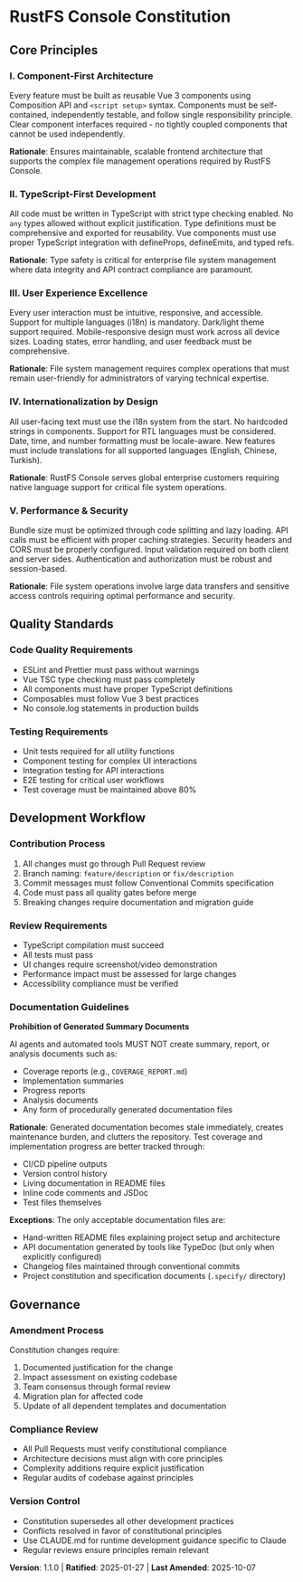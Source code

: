 <!--
Sync Impact Report:
Version change: 1.0.0 → 1.1.0
Modified sections:
- Development Workflow: Added "Documentation Guidelines" subsection
Added principles/rules:
- Prohibition of auto-generated summary/report documents
Templates requiring updates:
- ✅ .specify/templates/plan-template.md (reviewed, no changes needed)
- ✅ .specify/templates/spec-template.md (reviewed, no changes needed)
- ✅ .specify/templates/tasks-template.md (not changed, guideline applies to all outputs)
Follow-up TODOs: None
-->

# RustFS Console Constitution

## Core Principles

### I. Component-First Architecture

Every feature must be built as reusable Vue 3 components using Composition API and `<script setup>` syntax. Components must be self-contained, independently testable, and follow single responsibility principle. Clear component interfaces required - no tightly coupled components that cannot be used independently.

**Rationale**: Ensures maintainable, scalable frontend architecture that supports the complex file management operations required by RustFS Console.

### II. TypeScript-First Development

All code must be written in TypeScript with strict type checking enabled. No `any` types allowed without explicit justification. Type definitions must be comprehensive and exported for reusability. Vue components must use proper TypeScript integration with defineProps, defineEmits, and typed refs.

**Rationale**: Type safety is critical for enterprise file system management where data integrity and API contract compliance are paramount.

### III. User Experience Excellence

Every user interaction must be intuitive, responsive, and accessible. Support for multiple languages (i18n) is mandatory. Dark/light theme support required. Mobile-responsive design must work across all device sizes. Loading states, error handling, and user feedback must be comprehensive.

**Rationale**: File system management requires complex operations that must remain user-friendly for administrators of varying technical expertise.

### IV. Internationalization by Design

All user-facing text must use the i18n system from the start. No hardcoded strings in components. Support for RTL languages must be considered. Date, time, and number formatting must be locale-aware. New features must include translations for all supported languages (English, Chinese, Turkish).

**Rationale**: RustFS Console serves global enterprise customers requiring native language support for critical file system operations.

### V. Performance & Security

Bundle size must be optimized through code splitting and lazy loading. API calls must be efficient with proper caching strategies. Security headers and CORS must be properly configured. Input validation required on both client and server sides. Authentication and authorization must be robust and session-based.

**Rationale**: File system operations involve large data transfers and sensitive access controls requiring optimal performance and security.

## Quality Standards

### Code Quality Requirements

- ESLint and Prettier must pass without warnings
- Vue TSC type checking must pass completely
- All components must have proper TypeScript definitions
- Composables must follow Vue 3 best practices
- No console.log statements in production builds

### Testing Requirements

- Unit tests required for all utility functions
- Component testing for complex UI interactions
- Integration testing for API interactions
- E2E testing for critical user workflows
- Test coverage must be maintained above 80%

## Development Workflow

### Contribution Process

1. All changes must go through Pull Request review
2. Branch naming: `feature/description` or `fix/description`
3. Commit messages must follow Conventional Commits specification
4. Code must pass all quality gates before merge
5. Breaking changes require documentation and migration guide

### Review Requirements

- TypeScript compilation must succeed
- All tests must pass
- UI changes require screenshot/video demonstration
- Performance impact must be assessed for large changes
- Accessibility compliance must be verified

### Documentation Guidelines

**Prohibition of Generated Summary Documents**

AI agents and automated tools MUST NOT create summary, report, or analysis documents such as:

- Coverage reports (e.g., `COVERAGE_REPORT.md`)
- Implementation summaries
- Progress reports
- Analysis documents
- Any form of procedurally generated documentation files

**Rationale**: Generated documentation becomes stale immediately, creates maintenance burden, and clutters the repository. Test coverage and implementation progress are better tracked through:

- CI/CD pipeline outputs
- Version control history
- Living documentation in README files
- Inline code comments and JSDoc
- Test files themselves

**Exceptions**: The only acceptable documentation files are:

- Hand-written README files explaining project setup and architecture
- API documentation generated by tools like TypeDoc (but only when explicitly configured)
- Changelog files maintained through conventional commits
- Project constitution and specification documents (`.specify/` directory)

## Governance

### Amendment Process

Constitution changes require:

1. Documented justification for the change
2. Impact assessment on existing codebase
3. Team consensus through formal review
4. Migration plan for affected code
5. Update of all dependent templates and documentation

### Compliance Review

- All Pull Requests must verify constitutional compliance
- Architecture decisions must align with core principles
- Complexity additions require explicit justification
- Regular audits of codebase against principles

### Version Control

- Constitution supersedes all other development practices
- Conflicts resolved in favor of constitutional principles
- Use CLAUDE.md for runtime development guidance specific to Claude
- Regular reviews ensure principles remain relevant

**Version**: 1.1.0 | **Ratified**: 2025-01-27 | **Last Amended**: 2025-10-07
